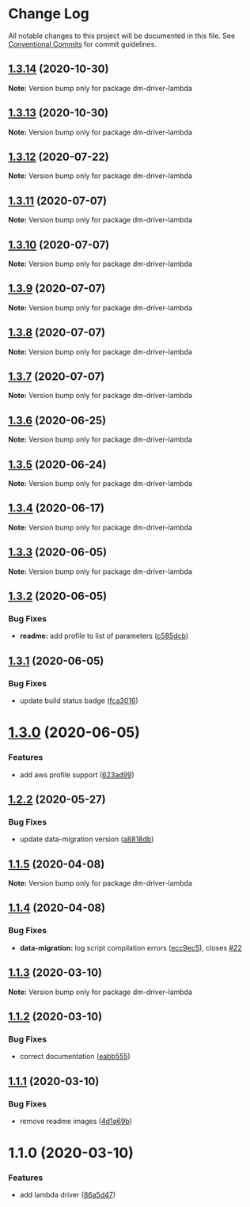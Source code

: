 # Change Log

All notable changes to this project will be documented in this file.
See [Conventional Commits](https://conventionalcommits.org) for commit guidelines.

## [1.3.14](https://github.com/theBenForce/data-migration/compare/dm-driver-lambda@1.3.13...dm-driver-lambda@1.3.14) (2020-10-30)

**Note:** Version bump only for package dm-driver-lambda





## [1.3.13](https://github.com/theBenForce/data-migration/compare/dm-driver-lambda@1.3.12...dm-driver-lambda@1.3.13) (2020-10-30)

**Note:** Version bump only for package dm-driver-lambda





## [1.3.12](https://github.com/theBenForce/data-migration/compare/dm-driver-lambda@1.3.11...dm-driver-lambda@1.3.12) (2020-07-22)

**Note:** Version bump only for package dm-driver-lambda





## [1.3.11](https://github.com/theBenForce/data-migration/compare/dm-driver-lambda@1.3.10...dm-driver-lambda@1.3.11) (2020-07-07)

**Note:** Version bump only for package dm-driver-lambda





## [1.3.10](https://github.com/theBenForce/data-migration/compare/dm-driver-lambda@1.3.9...dm-driver-lambda@1.3.10) (2020-07-07)

**Note:** Version bump only for package dm-driver-lambda





## [1.3.9](https://github.com/theBenForce/data-migration/compare/dm-driver-lambda@1.3.8...dm-driver-lambda@1.3.9) (2020-07-07)

**Note:** Version bump only for package dm-driver-lambda





## [1.3.8](https://github.com/theBenForce/data-migration/compare/dm-driver-lambda@1.3.7...dm-driver-lambda@1.3.8) (2020-07-07)

**Note:** Version bump only for package dm-driver-lambda





## [1.3.7](https://github.com/theBenForce/data-migration/compare/dm-driver-lambda@1.3.6...dm-driver-lambda@1.3.7) (2020-07-07)

**Note:** Version bump only for package dm-driver-lambda





## [1.3.6](https://github.com/theBenForce/data-migration/compare/dm-driver-lambda@1.3.5...dm-driver-lambda@1.3.6) (2020-06-25)

**Note:** Version bump only for package dm-driver-lambda





## [1.3.5](https://github.com/theBenForce/data-migration/compare/dm-driver-lambda@1.3.4...dm-driver-lambda@1.3.5) (2020-06-24)

**Note:** Version bump only for package dm-driver-lambda





## [1.3.4](https://github.com/theBenForce/data-migration/compare/dm-driver-lambda@1.3.3...dm-driver-lambda@1.3.4) (2020-06-17)

**Note:** Version bump only for package dm-driver-lambda





## [1.3.3](https://github.com/theBenForce/data-migration/compare/dm-driver-lambda@1.3.2...dm-driver-lambda@1.3.3) (2020-06-05)

**Note:** Version bump only for package dm-driver-lambda





## [1.3.2](https://github.com/theBenForce/data-migration/compare/dm-driver-lambda@1.3.1...dm-driver-lambda@1.3.2) (2020-06-05)


### Bug Fixes

* **readme:** add profile to list of parameters ([c585dcb](https://github.com/theBenForce/data-migration/commit/c585dcbf5d64e8b4b2114331ec985a27d9b1c220))





## [1.3.1](https://github.com/theBenForce/data-migration/compare/dm-driver-lambda@1.3.0...dm-driver-lambda@1.3.1) (2020-06-05)


### Bug Fixes

* update build status badge ([fca3016](https://github.com/theBenForce/data-migration/commit/fca30163298966032970a8d55e4513fe3f37e351))





# [1.3.0](https://github.com/theBenForce/data-migration/compare/dm-driver-lambda@1.2.2...dm-driver-lambda@1.3.0) (2020-06-05)


### Features

* add aws profile support ([623ad99](https://github.com/theBenForce/data-migration/commit/623ad9970d9b38396079711e965c45b4f79d21e9))





## [1.2.2](https://github.com/theBenForce/data-migration/compare/dm-driver-lambda@1.2.1...dm-driver-lambda@1.2.2) (2020-05-27)


### Bug Fixes

* update data-migration version ([a8818db](https://github.com/theBenForce/data-migration/commit/a8818db1c6c1425c6dc15943158289b4359b8aec))





## [1.1.5](https://github.com/theBenForce/data-migration/compare/dm-driver-lambda@1.1.4...dm-driver-lambda@1.1.5) (2020-04-08)

**Note:** Version bump only for package dm-driver-lambda





## [1.1.4](https://github.com/theBenForce/data-migration/compare/dm-driver-lambda@1.1.3...dm-driver-lambda@1.1.4) (2020-04-08)


### Bug Fixes

* **data-migration:** log script compilation errors ([ecc9ec5](https://github.com/theBenForce/data-migration/commit/ecc9ec5e7802f3cf63ddd8fafc0d132dc558065a)), closes [#22](https://github.com/theBenForce/data-migration/issues/22)





## [1.1.3](https://github.com/theBenForce/data-migration/compare/dm-driver-lambda@1.1.2...dm-driver-lambda@1.1.3) (2020-03-10)

**Note:** Version bump only for package dm-driver-lambda





## [1.1.2](https://github.com/theBenForce/data-migration/compare/dm-driver-lambda@1.1.1...dm-driver-lambda@1.1.2) (2020-03-10)


### Bug Fixes

* correct documentation ([eabb555](https://github.com/theBenForce/data-migration/commit/eabb555a61d37c2726bd33b3599dc10544572b06))





## [1.1.1](https://github.com/theBenForce/data-migration/compare/dm-driver-lambda@1.1.0...dm-driver-lambda@1.1.1) (2020-03-10)


### Bug Fixes

* remove readme images ([4d1a69b](https://github.com/theBenForce/data-migration/commit/4d1a69b1c9329d30791520a7febd18c465589b86))





# 1.1.0 (2020-03-10)


### Features

* add lambda driver ([86a5d47](https://github.com/theBenForce/data-migration/commit/86a5d47c87d8a8273a62b937927b29ee2eaea6b7))
